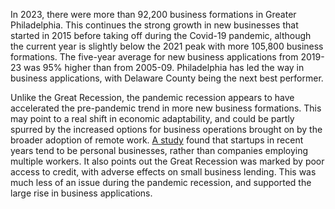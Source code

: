 In 2023, there were more than 92,200 business formations in Greater Philadelphia. This continues the strong growth in new businesses that started in 2015 before taking off during the Covid-19 pandemic, although the current year is slightly below the 2021 peak with more 105,800 business formations. The five-year average for new business applications from 2019-23 was 95% higher than from 2005-09. Philadelphia has led the way in business applications, with Delaware County being the next best performer. 

Unlike the Great Recession, the pandemic recession appears to have accelerated the pre-pandemic trend in more new business formations. This may point to a real shift in economic adaptability, and could be partly spurred by the increased options for business operations brought on by the broader adoption of remote work. [A study](https://www.nber.org/papers/w28912) found that startups in recent years tend to be personal businesses, rather than companies employing multiple workers. It also points out the Great Recession was marked by poor access to credit, with adverse effects on small business lending. This was much less of an issue during the pandemic recession, and supported the large rise in business applications.